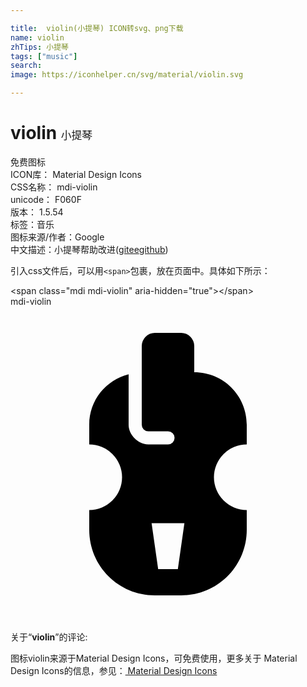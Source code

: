 ```yaml
---

title:  violin(小提琴) ICON转svg、png下载
name: violin
zhTips: 小提琴
tags: ["music"]
search: 
image: https://iconhelper.cn/svg/material/violin.svg

---
```


# violin  <small style="font-size: 60%;font-weight: 100">小提琴</small>


<div class="detail-page">
<p>
<span><span class="badge-success badge">免费图标</span> </span>
<br/>
<span>
ICON库：
<span class="badge-secondary badge">Material Design Icons</span> 
</span>
<br/>
<span>
CSS名称：
<span class="badge-secondary badge">mdi-violin</span> 
</span>
<br/>
<span>
unicode：
<span class="badge-secondary badge">F060F</span> 
<copy-btn content='F060F' btn-title=""></copy-btn>
<copy-btn :content='String.fromCodePoint(parseInt("F060F", 16))' btn-title="复制U"></copy-btn>
</span>
<br/>
<span>
版本：
<span class="badge-secondary badge">1.5.54</span> 
</span><br/><span>标签：<span class="badge-light badge"><router-link to="/tags/music.html">音乐</router-link></span></span>
<br/>
<span>图标来源/作者：<span class="badge-light badge">Google</span></span> 
<br/>
<span class="zh-detail">中文描述：<span class="badge-primary badge">小提琴</span><span class="help-link"><span>帮助改进</span>(<a href="https://gitee.com/liuwave/icon-helper/edit/master/json/material/violin.json" target="_blank" rel="noopener noreferrer">gitee</a><a href="https://github.com/liuwave/icon-helper/edit/master/json/material/violin.json" target="_blank" rel="noopener noreferrer">github</a></span>)</span><br/>
</p>
</div>
<div class="alert alert-dark">
  <i class="mdi mdi-violin mdi-48px"></i>
  <i class="mdi mdi-violin mdi-36px"></i>
  <i class="mdi mdi-violin mdi-24px"></i>
  <i class="mdi mdi-violin mdi-18px"></i>
</div>
<div>
  <p>引入css文件后，可以用<code>&lt;span&gt;</code>包裹，放在页面中。具体如下所示：    
  </p>
  <div class="alert alert-primary" style="font-size: 14px">
    &lt;span class="mdi mdi-violin" aria-hidden="true"&gt;&lt;/span&gt;
    <copy-btn content='<span class="mdi mdi-violin" aria-hidden="true"></span>'></copy-btn>
  </div>
  <div class="alert alert-secondary">
    <i class="mdi mdi-violin"
    style="font-size: 24px"
    aria-hidden="true"></i> mdi-violin
    <copy-btn content="mdi-violin" btn-title="复制图标名称"></copy-btn>
  </div>
</div>
<div id="svg" class="svg-wrap">
<svg xmlns="http://www.w3.org/2000/svg" viewBox="0 0 24 24"><path d="M11,2A1,1 0 0,0 10,3V5L10,9A0.5,0.5 0 0,0 10.5,9.5H12A0.5,0.5 0 0,1 12.5,10A0.5,0.5 0 0,1 12,10.5H10.5C9.73,10.5 9,9.77 9,9V5.16C7.27,5.6 6,7.13 6,9V10.5A2.5,2.5 0 0,1 8.5,13A2.5,2.5 0 0,1 6,15.5V17C6,19.77 8.23,22 11,22H13C15.77,22 18,19.77 18,17V15.5A2.5,2.5 0 0,1 15.5,13A2.5,2.5 0 0,1 18,10.5V9C18,6.78 16.22,5 14,5V3A1,1 0 0,0 13,2H11M10.75,16.5H13.25L12.75,20H11.25L10.75,16.5Z" /></svg>
</div>
<detail full-name='mdi-violin'></detail>
<div class="icon-detail__container">
<p>关于“<b>violin</b>”的评论:</p>
</div>
<Vssue title="关于“violin”的评论" />    
<div><p>图标violin来源于Material Design Icons，可免费使用，更多关于 Material Design Icons的信息，参见：<a target="_blank" href="https://iconhelper.cn/material.html"> Material Design Icons</a>
</p></div>
